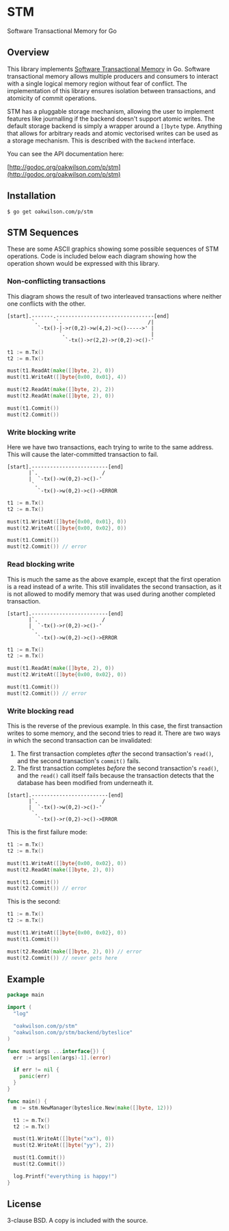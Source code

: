 STM
===

Software Transactional Memory for Go

Overview
--------

This library implements [Software Transactional Memory](https://en.wikipedia.org/wiki/Software_transactional_memory)
in Go. Software transactional memory allows multiple producers and consumers to
interact with a single logical memory region without fear of conflict. The
implementation of this library ensures isolation between transactions, and
atomicity of commit operations.

STM has a pluggable storage mechanism, allowing the user to implement features
like journalling if the backend doesn't support atomic writes. The default
storage backend is simply a wrapper around a `[]byte` type. Anything that
allows for arbitrary reads and atomic vectorised writes can be used as a storage
mechanism. This is described with the `Backend` interface.

You can see the API documentation here:

[http://godoc.org/oakwilson.com/p/stm](http://godoc.org/oakwilson.com/p/stm)

Installation
------------

```
$ go get oakwilson.com/p/stm
```

STM Sequences
-------------

These are some ASCII graphics showing some possible sequences of STM operations.
Code is included below each diagram showing how the operation shown would be
expressed with this library.

### Non-conflicting transactions

This diagram shows the result of two interleaved transactions where neither one
conflicts with the other.

```
[start].-------.--------------------------------[end]
        `.      `.                            /|
          `-tx()-|->r(0,2)->w(4,2)->c()----->' |
                 `.                            |
                   `-tx()->r(2,2)->r(0,2)->c()-'
```

```go
t1 := m.Tx()
t2 := m.Tx()

must(t1.ReadAt(make([]byte, 2), 0))
must(t1.WriteAt([]byte{0x00, 0x01}, 4))

must(t2.ReadAt(make([]byte, 2), 2))
must(t2.ReadAt(make([]byte, 2), 0))

must(t1.Commit())
must(t2.Commit())
```

### Write blocking write

Here we have two transactions, each trying to write to the same address. This
will cause the later-committed transaction to fail.

```
[start].-------------------------[end]
       |`.                     /
       |  `-tx()->w(0,2)->c()-'
        `.
          `-tx()->w(0,2)->c()->ERROR
```

```go
t1 := m.Tx()
t2 := m.Tx()

must(t1.WriteAt([]byte{0x00, 0x01}, 0))
must(t2.WriteAt([]byte{0x00, 0x02}, 0))

must(t1.Commit())
must(t2.Commit()) // error
```

### Read blocking write

This is much the same as the above example, except that the first operation is a
read instead of a write. This still invalidates the second transaction, as it is
not allowed to modify memory that was used during another completed transaction.

```
[start].-------------------------[end]
       |`.                     /
       |  `-tx()->r(0,2)->c()-'
        `.
          `-tx()->w(0,2)->c()->ERROR
```

```go
t1 := m.Tx()
t2 := m.Tx()

must(t1.ReadAt(make([]byte, 2), 0))
must(t2.WriteAt([]byte{0x00, 0x02}, 0))

must(t1.Commit())
must(t2.Commit()) // error
```

### Write blocking read

This is the reverse of the previous example. In this case, the first transaction
writes to some memory, and the second tries to read it. There are two ways in
which the second transaction can be invalidated:

1. The first transaction completes *after* the second transaction's `read()`,
   and the second transaction's `commit()` fails.
2. The first transaction completes *before* the second transaction's `read()`,
   and the `read()` call itself fails because the transaction detects that the
   database has been modified from underneath it.

```
[start].-------------------------[end]
       |`.                     /
       |  `-tx()->w(0,2)->c()-'
        `.
          `-tx()->r(0,2)->c()->ERROR
```

This is the first failure mode:

```go
t1 := m.Tx()
t2 := m.Tx()

must(t1.WriteAt([]byte{0x00, 0x02}, 0))
must(t2.ReadAt(make([]byte, 2), 0))

must(t1.Commit())
must(t2.Commit()) // error
```

This is the second:

```go
t1 := m.Tx()
t2 := m.Tx()

must(t1.WriteAt([]byte{0x00, 0x02}, 0))
must(t1.Commit())

must(t2.ReadAt(make([]byte, 2), 0)) // error
must(t2.Commit()) // never gets here
```

Example
-------

```go
package main

import (
  "log"

  "oakwilson.com/p/stm"
  "oakwilson.com/p/stm/backend/byteslice"
)

func must(args ...interface{}) {
  err := args[len(args)-1].(error)

  if err != nil {
    panic(err)
  }
}

func main() {
  m := stm.NewManager(byteslice.New(make([]byte, 12)))

  t1 := m.Tx()
  t2 := m.Tx()

  must(t1.WriteAt([]byte("xx"), 0))
  must(t2.WriteAt([]byte("yy"), 2))

  must(t1.Commit())
  must(t2.Commit())

  log.Printf("everything is happy!")
}
```

License
-------

3-clause BSD. A copy is included with the source.
